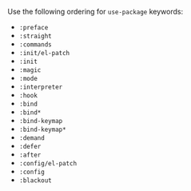 Use the following ordering for `use-package` keywords:

* `:preface`
* `:straight`
* `:commands`
* `:init/el-patch`
* `:init`
* `:magic`
* `:mode`
* `:interpreter`
* `:hook`
* `:bind`
* `:bind*`
* `:bind-keymap`
* `:bind-keymap*`
* `:demand`
* `:defer`
* `:after`
* `:config/el-patch`
* `:config`
* `:blackout`
